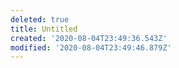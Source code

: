 ```yaml
---
deleted: true
title: Untitled
created: '2020-08-04T23:49:36.543Z'
modified: '2020-08-04T23:49:46.879Z'
---
```


# 

